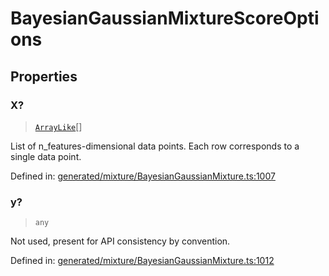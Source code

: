 # BayesianGaussianMixtureScoreOptions

## Properties

### X?

> [`ArrayLike`](../types/ArrayLike.md)[]

List of n\_features-dimensional data points. Each row corresponds to a single data point.

Defined in:  [generated/mixture/BayesianGaussianMixture.ts:1007](https://github.com/transitive-bullshit/scikit-learn-ts/blob/92ab806/packages/sklearn/src/generated/mixture/BayesianGaussianMixture.ts#L1007)

### y?

> `any`

Not used, present for API consistency by convention.

Defined in:  [generated/mixture/BayesianGaussianMixture.ts:1012](https://github.com/transitive-bullshit/scikit-learn-ts/blob/92ab806/packages/sklearn/src/generated/mixture/BayesianGaussianMixture.ts#L1012)
